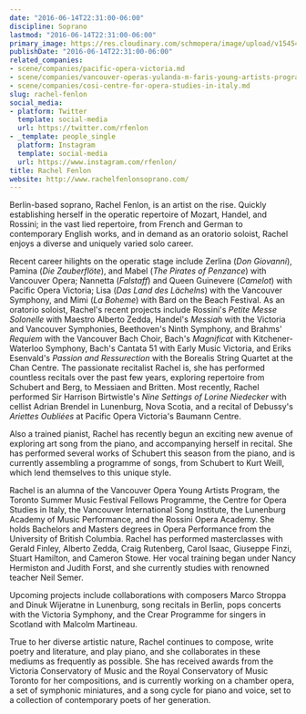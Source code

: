 ```yaml
---
date: "2016-06-14T22:31:00-06:00"
discipline: Soprano
lastmod: "2016-06-14T22:31:00-06:00"
primary_image: https://res.cloudinary.com/schmopera/image/upload/v1545409169/media/webhook-uploads/1465964977439/2016-06-14---Fenlon.jpg.jpg
publishDate: "2016-06-14T22:31:00-06:00"
related_companies:
- scene/companies/pacific-opera-victoria.md
- scene/companies/vancouver-operas-yulanda-m-faris-young-artists-program.md
- scene/companies/cosi-centre-for-opera-studies-in-italy.md
slug: rachel-fenlon
social_media:
- platform: Twitter
  template: social-media
  url: https://twitter.com/rfenlon
- _template: people_single
  platform: Instagram
  template: social-media
  url: https://www.instagram.com/rfenlon/
title: Rachel Fenlon
website: http://www.rachelfenlonsoprano.com/
---
```


Berlin-based soprano, Rachel Fenlon, is an artist on the rise. Quickly establishing herself in the operatic repertoire of Mozart, Handel, and Rossini; in the vast lied repertoire, from French and German to contemporary English works, and in demand as an oratorio soloist, Rachel enjoys a diverse and uniquely varied solo career. 
 
Recent career hilights on the operatic stage include Zerlina (*Don Giovanni*), Pamina (*Die Zauberflöte*), and Mabel (*The Pirates of Penzance*) with Vancouver Opera; Nannetta (*Falstaff*) and Queen Guinevere (*Camelot*) with Pacific Opera Victoria; Lisa (*Das Land des Lächelns*) with the Vancouver Symphony, and Mimi (*La Boheme*) with Bard on the Beach Festival. As an oratorio soloist, Rachel's recent projects include Rossini's *Petite Messe Solonelle* with Maestro Alberto Zedda, Handel's *Messiah* with the Victoria and Vancouver Symphonies, Beethoven's Ninth Symphony, and Brahms' *Requiem* with the Vancouver Bach Choir, Bach's *Magnificat* with Kitchener-Waterloo Symphony, Bach's Cantata 51 with Early Music Victoria, and Eriks Esenvald's *Passion and Ressurection* with the Borealis String Quartet at the Chan Centre. The passionate recitalist Rachel is, she has performed countless recitals over the past few years, exploring repertoire from Schubert and Berg, to Messiaen and Britten. Most recently, Rachel performed Sir Harrison Birtwistle's *Nine Settings of Lorine Niedecker* with cellist Adrian Brendel in Lunenburg, Nova Scotia, and a recital of Debussy's *Ariettes Oubliées* at Pacific Opera Victoria's Baumann Centre.
 
Also a trained pianist, Rachel has recently begun an exciting new avenue of exploring art song from the piano, and accompanying herself in recital. She has performed several works of Schubert this season from the piano, and is currently assembling a programme of songs, from Schubert to Kurt Weill, which lend themselves to this unique style.
 
Rachel is an alumna of the Vancouver Opera Young Artists Program, the Toronto Summer Music Festival Fellows Programme, the Centre for Opera Studies in Italy, the Vancouver International Song Institute, the Lunenburg Academy of Music Performance, and the Rossini Opera Academy. She holds Bachelors and Masters degrees in Opera Performance from the University of British Columbia. Rachel has performed masterclasses with Gerald Finley, Alberto Zedda, Craig Rutenberg, Carol Isaac, Giuseppe Finzi, Stuart Hamilton, and Cameron Stowe. Her vocal training began under Nancy Hermiston and Judith Forst, and she currently studies with renowned teacher Neil Semer.
 
Upcoming projects include collaborations with composers Marco Stroppa and Dinuk Wijeratne in Lunenburg, song recitals in Berlin, pops concerts with the Victoria Symphony, and the Crear Programme for singers in Scotland with Malcolm Martineau.
 
True to her diverse artistic nature, Rachel continues to compose, write poetry and literature, and play piano, and she collaborates in these mediums as frequently as possible. She has received awards from the Victoria Conservatory of Music and the Royal Conservatory of Music Toronto for her compositions, and is currently working on a chamber opera, a set of symphonic miniatures, and a song cycle for piano and voice, set to a collection of contemporary poets of her generation.
